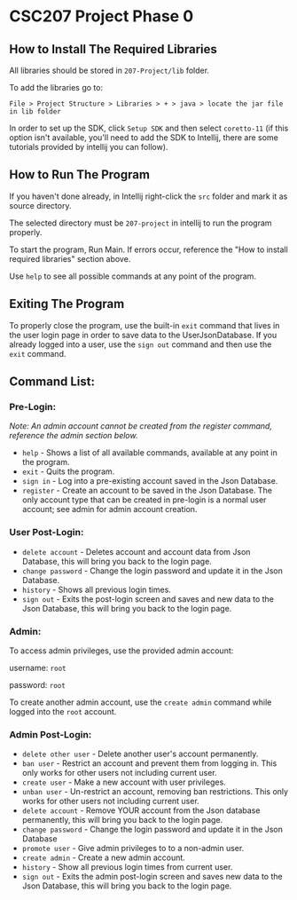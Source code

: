 # CSC207 Project Phase 0

## How to Install The Required Libraries

All libraries should be stored in `207-Project/lib` folder.

To add the libraries go to:

`File > Project Structure > Libraries > + > java > locate the jar file in lib folder` 

In order to set up the SDK, click `Setup SDK` and then select `coretto-11` (if this option isn't available, you'll need to add the SDK to Intellij, there are some tutorials provided by intellij you can follow).

## How to Run The Program

If you haven't done already, in Intellij right-click the `src` folder and mark it as source directory.

The selected directory must be `207-project` in intellij to run the program properly.

To start the program, Run Main. If errors occur, reference the "How to install required libraries" section above.

Use `help` to see all possible commands at any point of the program. 

## Exiting The Program

To properly close the program, use the built-in `exit` command that lives in the user login page in order to save data to the UserJsonDatabase. If you already logged into a user, use the `sign out` command and then use the `exit` command.

## Command List:

### Pre-Login:

*Note: An admin account cannot be created from the register command, reference the admin section below.*

* `help` - Shows a list of all available commands, available at any point in the program.
* `exit` - Quits the program.
* `sign in` - Log into a pre-existing account saved in the Json Database.
* `register` - Create an account to be saved in the Json Database. The only account type that can be created  in pre-login is a normal user account; see admin for admin account creation. 

### User Post-Login:

* `delete account` - Deletes account and account data from Json Database, this will bring you back to the login page.
* `change password` - Change the login password and update it in the Json Database.
* `history` - Shows all previous login times.
* `sign out` - Exits the post-login screen and saves and new data to the Json Database, this will bring you back to the login page.

### Admin:

To access admin privileges, use the provided admin account:

username: `root`

password: `root`

To create another admin account, use the `create admin` command while logged into the `root` account.

### Admin Post-Login:

* `delete other user` - Delete another user's account permanently.
* `ban user` - Restrict an account and prevent them from logging in. This only works for other users not including current user. 
* `create user` - Make a new account with user privileges.
* `unban user` - Un-restrict an account, removing ban restrictions. This only works for other users not including current user.
* `delete account` - Remove YOUR account from the Json database permanently, this will bring you back to the login page.
* `change password` - Change the login password and update it in the Json Database
* `promote user` - Give admin privileges to to a non-admin user.
* `create admin` - Create a new admin account.
* `history` - Show all previous login times from current user.
* `sign out` - Exits the admin post-login screen and saves new data to the Json Database, this will bring you back to the login page.

